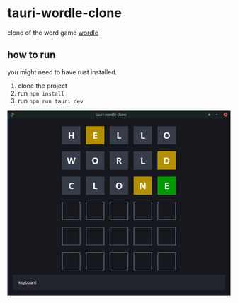 # tauri-wordle-clone
clone of the word game [wordle](https://www.nytimes.com/games/wordle/index.html)


## how to run
you might need to have rust installed.
  1. clone the project
  2. run `npm install`
  3. run `npm run tauri dev`

![image](Screenshot_01-04-2022_11-39-32.png)
